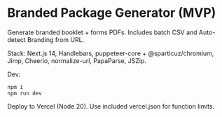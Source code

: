 # Branded Package Generator (MVP)

Generate branded booklet + forms PDFs. Includes batch CSV and Auto-detect Branding from URL.

Stack: Next.js 14, Handlebars, puppeteer-core + @sparticuz/chromium, Jimp, Cheerio, normalize-url, PapaParse, JSZip.

Dev:
```
npm i
npm run dev
```

Deploy to Vercel (Node 20). Use included vercel.json for function limits.
